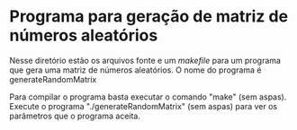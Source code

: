 # Programa para geração de matriz de números aleatórios

Nesse diretório estão os arquivos fonte e um _makefile_ para um programa que gera uma matriz de números aleatórios. O nome do programa é generateRandomMatrix

Para compilar o programa basta executar o comando "make" (sem aspas). Execute o programa "./generateRandomMatrix" (sem aspas) para ver os parâmetros que o programa aceita.
